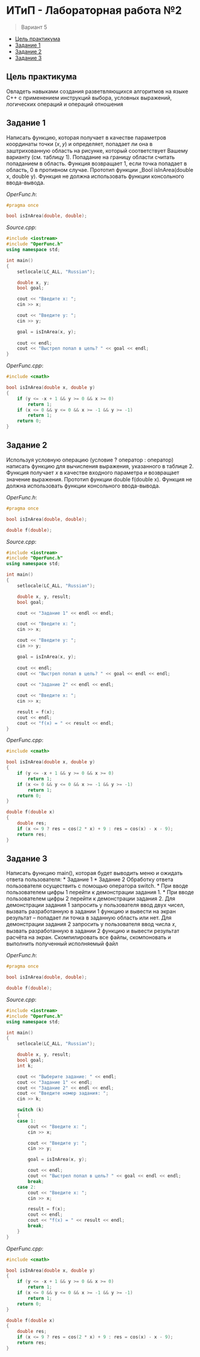 ﻿# ИТиП - Лабораторная работа №2

> Вариант 5

* [Цель практикума](*Цель-практикума)
* [Задание 1](*Задание-1)
* [Задание 2](*Задание-2)
* [Задание 3](*Задание-3)

## Цель практикума

Овладеть навыками создания разветвляющихся алгоритмов на языке C++ с применением инструкций выбора,
условных выражений, логических операций и операций отношения

## Задание 1

Написать функцию, которая получает в качестве параметров координаты точки (𝑥, 𝑦) и определяет, попадает ли она в заштрихованную
область на рисунке, который соответствует Вашему варианту (см. таблицу 1). Попадание на границу области считать попаданием в область.
Функция возвращает 1, если точка попадает в область, 0 в противном случае. Прототип функции _Bool isInArea(double x, double y).
Функция не должна использовать функции консольного ввода-вывода.

*OperFunc.h*:
```c++
#pragma once

bool isInArea(double, double);
```

*Source.cpp*:
```c++
#include <iostream>
#include "OperFunc.h"
using namespace std;

int main()
{
	setlocale(LC_ALL, "Russian");

	double x, y;
	bool goal;

	cout << "Введите х: ";
	cin >> x;

	cout << "Введите y: ";
	cin >> y;

	goal = isInArea(x, y);
	
	cout << endl;
	cout << "Выстрел попал в цель? " << goal << endl;
}
```

*OperFunc.cpp*:
```c++
#include <cmath>

bool isInArea(double x, double y)
{
	if (y <= -x + 1 && y >= 0 && x >= 0)
		return 1;
	if (x <= 0 && y <= 0 && x >= -1 && y >= -1)
		return 1;
	return 0;
}
```

## Задание 2

Используя условную операцию (условие ? оператор : оператор) написать функцию для вычисления выражения, указанного в таблице 2.
Функция получает 𝑥 в качестве входного параметра и возвращает значение выражения.
Прототип функции double f(double x).
Функция не должна использовать функции консольного ввода-вывода.

*OperFunc.h*:
```c++
#pragma once

bool isInArea(double, double);

double f(double);
```

*Source.cpp*:
```c++
#include <iostream>
#include "OperFunc.h"
using namespace std;

int main()
{
	setlocale(LC_ALL, "Russian");

	double x, y, result;
	bool goal;

	cout << "Задание 1" << endl << endl;

	cout << "Введите х: ";
	cin >> x;

	cout << "Введите y: ";
	cin >> y;

	goal = isInArea(x, y);
	
	cout << endl;
	cout << "Выстрел попал в цель? " << goal << endl << endl;
	
	cout << "Задание 2" << endl << endl;

	cout << "Введите x: ";
	cin >> x;

	result = f(x);
	cout << endl;
	cout << "f(x) = " << result << endl;
}
```

*OperFunc.cpp*:
```c++
#include <cmath>

bool isInArea(double x, double y)
{
	if (y <= -x + 1 && y >= 0 && x >= 0)
		return 1;
	if (x <= 0 && y <= 0 && x >= -1 && y >= -1)
		return 1;
	return 0;
}

double f(double x)
{
	double res;
	if (x <= 9 ? res = cos(2 * x) + 9 : res = cos(x) - x - 9);
	return res;
}
```

## Задание 3

Написать функцию main(), которая будет выводить меню и ожидать ответа пользователя:
	* Задание 1
	* Задание 2
Обработку ответа пользователя осуществить с помощью оператора switch.
	* При вводе пользователем цифры 1 перейти к демонстрации задания 1. 
	* При вводе пользователем цифры 2 перейти к демонстрации задания 2.
Для демонстрации задания 1 запросить у пользователя ввод двух чисел, вызвать разработанную в задании 1 функцию и вывести на экран результат – попадает ли точка в заданную область или нет.
Для демонстрации задания 2 запросить у пользователя ввод числа 𝑥, вызвать разработанную в задании 2 функцию и вывести результат расчёта на экран.
Скомпилировать все файлы, скомпоновать и выполнить полученный исполняемый файл

*OperFunc.h*:
```c++
#pragma once

bool isInArea(double, double);

double f(double);
```

*Source.cpp*:
```c++
#include <iostream>
#include "OperFunc.h"
using namespace std;

int main()
{
	setlocale(LC_ALL, "Russian");

	double x, y, result;
	bool goal;
	int k;

	cout << "Выберите задание: " << endl;
	cout << "Задание 1" << endl;
	cout << "Задание 2" << endl << endl;
	cout << "Введите номер задания: ";
	cin >> k;

	switch (k)
	{
	case 1:
		cout << "Введите х: ";
		cin >> x;

		cout << "Введите y: ";
		cin >> y;

		goal = isInArea(x, y);

		cout << endl;
		cout << "Выстрел попал в цель? " << goal << endl << endl;
		break;
	case 2:
		cout << "Введите x: ";
		cin >> x;

		result = f(x);
		cout << endl;
		cout << "f(x) = " << result << endl;
		break;
	}
}
```

*OperFunc.cpp*:
```c++
#include <cmath>

bool isInArea(double x, double y)
{
	if (y <= -x + 1 && y >= 0 && x >= 0)
		return 1;
	if (x <= 0 && y <= 0 && x >= -1 && y >= -1)
		return 1;
	return 0;
}

double f(double x)
{
	double res;
	if (x <= 9 ? res = cos(2 * x) + 9 : res = cos(x) - x - 9);
	return res;
}
```
